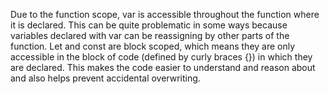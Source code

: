 Due to the function scope, var is accessible throughout the function where it is declared. This can be quite problematic in some ways because variables declared with var can be reassigning by other parts of the function. Let and const are block scoped, which means they are only accessible in the block of code (defined by curly braces {}) in which they are declared. This makes the code easier to understand and reason about and also helps prevent accidental overwriting.
